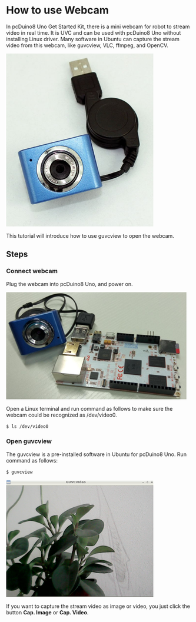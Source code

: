 # How to use Webcam

In pcDuino8 Uno Get Started Kit, there is a mini webcam for robot to stream video in real time. It is UVC and can be used with pcDuino8 Uno without installing Linux driver. Many software in Ubuntu can capture the stream video from this webcam, like guvcview, VLC, ffmpeg, and OpenCV.

<img src="../images/webcam.jpg" title="captured screen" width="400">

This tutorial will introduce how to use guvcview to open the webcam.

## Steps

### Connect webcam
Plug the webcam into pcDuino8 Uno, and power on.

![](../images/cam_p8.png)

Open a Linux terminal and run command as follows to make sure the webcam could be recognized as /dev/video0.
```bash
$ ls /dev/video0
```

### Open guvcview
The guvcview is a pre-installed software in Ubuntu for pcDuino8 Uno. Run command as follows:
```bash
$ guvcview
```
<img src="../images/capture.png" title="captured screen" width="400">

If you want to capture the stream video as image or video, you just click the button **Cap. Image** or **Cap. Video**.




